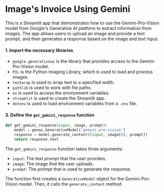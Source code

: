 

 # Image's Invoice Using Gemini 

This is a Streamlit app that demonstrates how to use the Gemini-Pro-Vision model from Google's Generative AI platform to extract information from images. The app allows users to upload an image and provide a text prompt, and then generates a response based on the image and text input.


#### 1. Import the necessary libraries
- `google.generativeai` is the library that provides access to the Gemini-Pro-Vision model.
- `PIL` is the Python Imaging Library, which is used to load and process images.
- `textwrap` is used to wrap text to a specified width.
- `pathlib` is used to work with file paths.
- `os` is used to access the environment variables.
- `streamlit` is used to create the Streamlit app.
- `dotenv` is used to load environment variables from a `.env` file.

#### 3. Define the `get_gemini_response` function

```python
def get_gemini_response(input, image, prompt):
    model = genai.GenerativeModel('gemini-pro-vision')
    response = model.generate_content([input, image[0], prompt])
    return response.text
```

The `get_gemini_response` function takes three arguments:

- `input`: The text prompt that the user provides.
- `image`: The image that the user uploads.
- `prompt`: The prompt that is used to generate the response.

The function first creates a `GenerativeModel` object for the Gemini-Pro-Vision model. Then, it calls the `generate_content` method


